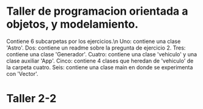 # Taller de programacion orientada a objetos, y modelamiento.
Contiene 6 subcarpetas por los ejercicios.\n
Uno: contiene una clase 'Astro'.
Dos: contiene un readme sobre la pregunta de ejercicio 2.
Tres: contiene una clase 'Generador'.
Cuatro: contiene una clase 'vehiculo' y una clase auxiliar 'App'.
Cinco: contiene 4 clases que heredan de 'vehiculo' de la carpeta cuatro.
Seis: contiene una clase main en donde se experimenta con 'Vector'.

# Taller 2-2
